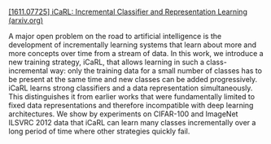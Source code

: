 [[1611.07725] iCaRL: Incremental Classifier and Representation Learning (arxiv.org)](https://arxiv.org/abs/1611.07725)

A major open problem on the road to artificial intelligence is the development of incrementally learning systems that learn about more and more concepts over time from a stream of data. In this work, we introduce a new training strategy, iCaRL, that allows learning in such a class-incremental way: only the training data for a small number of classes has to be present at the same time and new classes can be added progressively. iCaRL learns strong classifiers and a data representation simultaneously. This distinguishes it from earlier works that were fundamentally limited to fixed data representations and therefore incompatible with deep learning architectures. We show by experiments on CIFAR-100 and ImageNet ILSVRC 2012 data that iCaRL can learn many classes incrementally over a long period of time where other strategies quickly fail.
